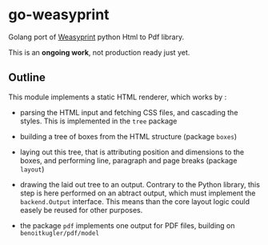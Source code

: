 # go-weasyprint

Golang port of [Weasyprint](https://github.com/Kozea/WeasyPrint) python Html to Pdf library.

This is an **ongoing work**, not production ready just yet.

## Outline

This module implements a static HTML renderer, which works by :

- parsing the HTML input and fetching CSS files, and cascading the styles. This is implemented in the `tree` package

- building a tree of boxes from the HTML structure (package `boxes`)

- laying out this tree, that is attributing position and dimensions to the boxes, and performing line, paragraph and page breaks (package `layout`)

- drawing the laid out tree to an output. Contrary to the Python library, this step is here performed on an abtract output, which must implement the `backend.Output` interface. This means than the core layout logic could easely be reused for other purposes.

- the package `pdf` implements one output for PDF files, building on `benoitkugler/pdf/model`
